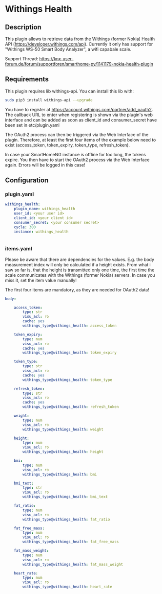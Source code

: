 # Withings Health

## Description

This plugin allows to retrieve data from the Withings (former Nokia) Health API (https://developer.withings.com/api). Currently it 
only has support for "Withings WS-50 Smart Body Analyzer", a wifi capabale scale.

Support Thread: https://knx-user-forum.de/forum/supportforen/smarthome-py/1141179-nokia-health-plugin

## Requirements

This plugin requires lib withings-api. You can install this lib with: 

```bash
sudo pip3 install withings-api --upgrade
```

You have to register at https://account.withings.com/partner/add_oauth2.
The callback URL to enter when registering is shown via the plugin's web interface and can be added as soon as client_id and consumer_secret have been set in etc/plugin.yaml

The OAuth2 process can then be triggered via the Web Interface of the plugin. Therefore, at least the first four items of the example below need to exist (access_token, token_expiry, token_type, refresh_token).

In case your SmartHomeNG instance is offline for too long, the tokens expire. You then have to start the OAuth2 process via the Web Interface again. Errors will be logged in this case!

## Configuration

### plugin.yaml
```yaml
withings_health: 
    plugin_name: withings_health
    user_id: <your user id>
    client_id: <your client id>
    consumer_secret: <your consumer secret>
    cycle: 300
    instance: withings_health
    
```

### items.yaml

Please be aware that there are dependencies for the values. E.g. the body measurement index will only be calculated if a
height exists. From what i saw so far is, that the height is transmitted only one time, the first time the scale 
communicates with the Withings (former Nokia) servers. In case you miss it, set the item value manually!

The first four items are mandatory, as they are needed for OAuth2 data!

```yaml
body:

    access_token:
        type: str
        visu_acl: ro
        cache: yes
        withings_type@withings_health: access_token

    token_expiry:
        type: num
        visu_acl: ro
        cache: yes
        withings_type@withings_health: token_expiry

    token_type:
        type: str
        visu_acl: ro
        cache: yes
        withings_type@withings_health: token_type

    refresh_token:
        type: str
        visu_acl: ro
        cache: yes
        withings_type@withings_health: refresh_token

    weight:
        type: num
        visu_acl: ro
        withings_type@withings_health: weight

    height:
        type: num
        visu_acl: ro
        withings_type@withings_health: height

    bmi:
        type: num
        visu_acl: ro
        withings_type@withings_health: bmi

    bmi_text:
        type: str
        visu_acl: ro
        withings_type@withings_health: bmi_text

    fat_ratio:
        type: num
        visu_acl: ro
        withings_type@withings_health: fat_ratio

    fat_free_mass:
        type: num
        visu_acl: ro
        withings_type@withings_health: fat_free_mass

    fat_mass_weight:
        type: num
        visu_acl: ro
        withings_type@withings_health: fat_mass_weight

    heart_rate:
        type: num
        visu_acl: ro
        withings_type@withings_health: heart_rate
```

